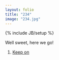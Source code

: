 ```yaml
---
layout: folio
title: "234"
image: "234.jpg"
---
```

{% include JB/setup %}

<div class="copy">
	<p>Well sweet, here we go! </p>
</div>

<div class="choice">
	<ol>
		<li><a href="235.html">Keep on</a></li>
	</ol>
</div>